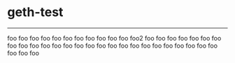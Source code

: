 # geth-test
----
foo
foo
foo
foo
foo
foo
foo
foo
foo
foo
foo
foo2
foo
foo
foo
foo
foo
foo
foo
foo
foo
foo
foo
foo
foo
foo
foo
foo
foo
foo
foo
foo
foo
foo
foo
foo
foo
foo
foo
foo
foo
